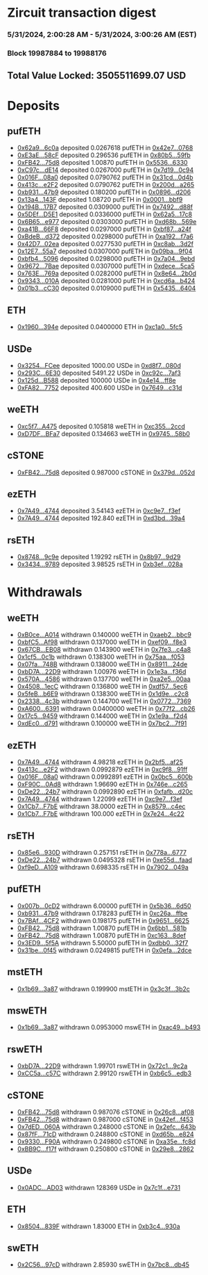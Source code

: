 # Zircuit transaction digest
### 5/31/2024, 2:00:28 AM - 5/31/2024, 3:00:26 AM (EST)
### Block 19987884 to 19988176

## Total Value Locked: 3505511699.07 USD

# Deposits
## pufETH
- [0x62a9...6c0a](https://etherscan.io/address/0x62a959Aa9b7F98F36B2c632CBbE64cfB7DB56c0a) deposited 0.0267618 pufETH in [0x42e7...0768](https://etherscan.io/tx/0x62a959Aa9b7F98F36B2c632CBbE64cfB7DB56c0a)
- [0xE3aE...58cF](https://etherscan.io/address/0xE3aE4004476B2990E0A5cda3b5bfAE98eBD158cF) deposited 0.296536 pufETH in [0x80b5...59fb](https://etherscan.io/tx/0xE3aE4004476B2990E0A5cda3b5bfAE98eBD158cF)
- [0xFB42...75d8](https://etherscan.io/address/0xFB425D430293dbbbC783eF144456E3C76C9a75d8) deposited 1.00870 pufETH in [0x5536...6330](https://etherscan.io/tx/0xFB425D430293dbbbC783eF144456E3C76C9a75d8)
- [0xC97c...dE14](https://etherscan.io/address/0xC97c1b74F249Ba1E5A1Cf8e121cf3ba164c5dE14) deposited 0.0267000 pufETH in [0x7d19...0c94](https://etherscan.io/tx/0xC97c1b74F249Ba1E5A1Cf8e121cf3ba164c5dE14)
- [0x016F...08a0](https://etherscan.io/address/0x016FAd186344547106aa20e9f7FCf91cB6cD08a0) deposited 0.0790762 pufETH in [0x31cd...0d4b](https://etherscan.io/tx/0x016FAd186344547106aa20e9f7FCf91cB6cD08a0)
- [0x413c...e2F2](https://etherscan.io/address/0x413c64131F3c2AC298ff5FCdE69b75bC6413e2F2) deposited 0.0790762 pufETH in [0x200d...a265](https://etherscan.io/tx/0x413c64131F3c2AC298ff5FCdE69b75bC6413e2F2)
- [0xb931...47b9](https://etherscan.io/address/0xb9317C8fac6A9ABE1EE564f603292388d92C47b9) deposited 0.180200 pufETH in [0x0896...d206](https://etherscan.io/tx/0xb9317C8fac6A9ABE1EE564f603292388d92C47b9)
- [0x13a4...143F](https://etherscan.io/address/0x13a4CBeB8928eE1BDf6aC697168bA839AC8a143F) deposited 1.08720 pufETH in [0x0001...bbf9](https://etherscan.io/tx/0x13a4CBeB8928eE1BDf6aC697168bA839AC8a143F)
- [0x194B...17B7](https://etherscan.io/address/0x194BC7a83c7cE6c78bf165395Ed02665682617B7) deposited 0.0309000 pufETH in [0x7492...d88f](https://etherscan.io/tx/0x194BC7a83c7cE6c78bf165395Ed02665682617B7)
- [0x5DEf...D5E1](https://etherscan.io/address/0x5DEf96CBB1E52396690447FC2b5C455c8CD2D5E1) deposited 0.0336000 pufETH in [0x62a5...17c8](https://etherscan.io/tx/0x5DEf96CBB1E52396690447FC2b5C455c8CD2D5E1)
- [0x6B65...e977](https://etherscan.io/address/0x6B655B521eFf88CbCf8B152434595837fFF3e977) deposited 0.0303000 pufETH in [0xd68b...569e](https://etherscan.io/tx/0x6B655B521eFf88CbCf8B152434595837fFF3e977)
- [0xa41B...66F8](https://etherscan.io/address/0xa41B5237d49D0Fe790C925aD3ec0BA4e298466F8) deposited 0.0297000 pufETH in [0xbf87...a24f](https://etherscan.io/tx/0xa41B5237d49D0Fe790C925aD3ec0BA4e298466F8)
- [0xBdeB...d372](https://etherscan.io/address/0xBdeB08406FDA275Eb5C707A2E790CBd6dDE4d372) deposited 0.0298000 pufETH in [0xa192...f7a6](https://etherscan.io/tx/0xBdeB08406FDA275Eb5C707A2E790CBd6dDE4d372)
- [0x42D7...02ea](https://etherscan.io/address/0x42D7eF85454870E462Cc5e0ae28A706A00DF02ea) deposited 0.0277530 pufETH in [0xc8ab...3d2f](https://etherscan.io/tx/0x42D7eF85454870E462Cc5e0ae28A706A00DF02ea)
- [0x12E7...55a7](https://etherscan.io/address/0x12E7EB00B2971B04eb0670D947d3840172a355a7) deposited 0.0307000 pufETH in [0x09ba...9f04](https://etherscan.io/tx/0x12E7EB00B2971B04eb0670D947d3840172a355a7)
- [0xbfb4...5096](https://etherscan.io/address/0xbfb4B82e8B05000c5750545a7bCB5d22c9805096) deposited 0.0298000 pufETH in [0x7a04...9ebd](https://etherscan.io/tx/0xbfb4B82e8B05000c5750545a7bCB5d22c9805096)
- [0x9672...7Bae](https://etherscan.io/address/0x96722bbC592d59F97F297FcFb93213e45a537Bae) deposited 0.0307000 pufETH in [0xdece...5ca5](https://etherscan.io/tx/0x96722bbC592d59F97F297FcFb93213e45a537Bae)
- [0x763E...769a](https://etherscan.io/address/0x763ED34662d5F81419Fc895031c99Afed661769a) deposited 0.0282000 pufETH in [0x8e64...2b0d](https://etherscan.io/tx/0x763ED34662d5F81419Fc895031c99Afed661769a)
- [0x9343...010A](https://etherscan.io/address/0x934372B318daFd261A55c414BB3fcE6E9a12010A) deposited 0.0281000 pufETH in [0xcd6a...b424](https://etherscan.io/tx/0x934372B318daFd261A55c414BB3fcE6E9a12010A)
- [0x01b3...cC30](https://etherscan.io/address/0x01b3612d4b529B6FA6ED85A8dB3FEED89f13cC30) deposited 0.0109000 pufETH in [0x5435...6404](https://etherscan.io/tx/0x01b3612d4b529B6FA6ED85A8dB3FEED89f13cC30)
## ETH
- [0x1960...394e](https://etherscan.io/address/0x1960C99Bd49E47a698937A5A5379D68b4144394e) deposited 0.0400000 ETH in [0xc1a0...5fc5](https://etherscan.io/tx/0x1960C99Bd49E47a698937A5A5379D68b4144394e)
## USDe
- [0x3254...FCee](https://etherscan.io/address/0x3254c7c169E6605186787a2701037feEc9BCFCee) deposited 1000.00 USDe in [0xd8f7...080d](https://etherscan.io/tx/0x3254c7c169E6605186787a2701037feEc9BCFCee)
- [0x293C...6E30](https://etherscan.io/address/0x293C6937D8D82e05B01335F7B33FBA0c8e256E30) deposited 5491.22 USDe in [0xc92c...7af3](https://etherscan.io/tx/0x293C6937D8D82e05B01335F7B33FBA0c8e256E30)
- [0x125d...B588](https://etherscan.io/address/0x125dF353d5CAA6940b55F275c2186Cf376C4B588) deposited 100000 USDe in [0x4e14...ff8e](https://etherscan.io/tx/0x125dF353d5CAA6940b55F275c2186Cf376C4B588)
- [0xFA82...7752](https://etherscan.io/address/0xFA82fDea356140d73A0C7Af6f03e09c9f0437752) deposited 400.600 USDe in [0x7649...c31d](https://etherscan.io/tx/0xFA82fDea356140d73A0C7Af6f03e09c9f0437752)
## weETH
- [0xc5f7...A475](https://etherscan.io/address/0xc5f705cA8f70acc5F3d3DB9636558102f528A475) deposited 0.105818 weETH in [0xc355...2ccd](https://etherscan.io/tx/0xc5f705cA8f70acc5F3d3DB9636558102f528A475)
- [0xD7DF...BFa7](https://etherscan.io/address/0xD7DF7E085214743530afF339aFC420c7c720BFa7) deposited 0.134663 weETH in [0x9745...58b0](https://etherscan.io/tx/0xD7DF7E085214743530afF339aFC420c7c720BFa7)
## cSTONE
- [0xFB42...75d8](https://etherscan.io/address/0xFB425D430293dbbbC783eF144456E3C76C9a75d8) deposited 0.987000 cSTONE in [0x379d...052d](https://etherscan.io/tx/0xFB425D430293dbbbC783eF144456E3C76C9a75d8)
## ezETH
- [0x7A49...4744](https://etherscan.io/address/0x7A493Be5c2ce014cD049Bf178a1ac0Db1B434744) deposited 3.54143 ezETH in [0xc9e7...f3ef](https://etherscan.io/tx/0x7A493Be5c2ce014cD049Bf178a1ac0Db1B434744)
- [0x7A49...4744](https://etherscan.io/address/0x7A493Be5c2ce014cD049Bf178a1ac0Db1B434744) deposited 192.840 ezETH in [0xd3bd...39a4](https://etherscan.io/tx/0x7A493Be5c2ce014cD049Bf178a1ac0Db1B434744)
## rsETH
- [0x8748...9c9e](https://etherscan.io/address/0x8748F12DcabcBBd64979e654b955a3Cc6cbD9c9e) deposited 1.19292 rsETH in [0x8b97...9d29](https://etherscan.io/tx/0x8748F12DcabcBBd64979e654b955a3Cc6cbD9c9e)
- [0x3434...9789](https://etherscan.io/address/0x34349c5569e7B846c3558961552D2202760A9789) deposited 3.98525 rsETH in [0xb3ef...028a](https://etherscan.io/tx/0x34349c5569e7B846c3558961552D2202760A9789)
# Withdrawals
## weETH
- [0xB0ce...A014](https://etherscan.io/address/0xB0ce6E1E9dFb0fc37B48bCE0c74c7612deE0A014) withdrawn 0.140000 weETH in [0xaeb2...bbc9](https://etherscan.io/tx/0xB0ce6E1E9dFb0fc37B48bCE0c74c7612deE0A014)
- [0xbfC5...Af98](https://etherscan.io/address/0xbfC592405B866bcaD3ec7B8620f052C43e8BAf98) withdrawn 0.137000 weETH in [0xef09...f8e3](https://etherscan.io/tx/0xbfC592405B866bcaD3ec7B8620f052C43e8BAf98)
- [0x67CB...EB08](https://etherscan.io/address/0x67CB07B94CD095838409d2c730aA6d7087b2EB08) withdrawn 0.143900 weETH in [0x7fe3...c4a8](https://etherscan.io/tx/0x67CB07B94CD095838409d2c730aA6d7087b2EB08)
- [0x1cf5...0c1b](https://etherscan.io/address/0x1cf59469dc252F8cb83667321A891164cE5F0c1b) withdrawn 0.138300 weETH in [0x75aa...f053](https://etherscan.io/tx/0x1cf59469dc252F8cb83667321A891164cE5F0c1b)
- [0x07fa...748B](https://etherscan.io/address/0x07fa63c9d6e9592511995322A55b52f86CfE748B) withdrawn 0.138000 weETH in [0x8911...24de](https://etherscan.io/tx/0x07fa63c9d6e9592511995322A55b52f86CfE748B)
- [0xbD7A...22D9](https://etherscan.io/address/0xbD7AB351DD636C7d6423f6dCf4978244FE8822D9) withdrawn 1.00976 weETH in [0x1e3a...f36d](https://etherscan.io/tx/0xbD7AB351DD636C7d6423f6dCf4978244FE8822D9)
- [0x570A...4586](https://etherscan.io/address/0x570Ab1e6c77151829985C540cEc1c68edd1D4586) withdrawn 0.137700 weETH in [0xa2e5...00aa](https://etherscan.io/tx/0x570Ab1e6c77151829985C540cEc1c68edd1D4586)
- [0x4508...1ecC](https://etherscan.io/address/0x45084eBDA61136e2D19ce377A62339248e001ecC) withdrawn 0.136800 weETH in [0xdf57...5ec6](https://etherscan.io/tx/0x45084eBDA61136e2D19ce377A62339248e001ecC)
- [0x5feB...b6E9](https://etherscan.io/address/0x5feB446BcFF74F604052b40dEc2aa72815EFb6E9) withdrawn 0.138300 weETH in [0x1d9e...c2c8](https://etherscan.io/tx/0x5feB446BcFF74F604052b40dEc2aa72815EFb6E9)
- [0x2338...4c3b](https://etherscan.io/address/0x233888799c3334D7e823d8097377fC9ac5574c3b) withdrawn 0.144700 weETH in [0x0772...7369](https://etherscan.io/tx/0x233888799c3334D7e823d8097377fC9ac5574c3b)
- [0xA600...6391](https://etherscan.io/address/0xA60008b15159D12cdCFadB55A6E27Fe41B5C6391) withdrawn 0.0400000 weETH in [0x77f2...cb26](https://etherscan.io/tx/0xA60008b15159D12cdCFadB55A6E27Fe41B5C6391)
- [0x17c5...9459](https://etherscan.io/address/0x17c54E9aacF3C1E77a9886181A12564E32259459) withdrawn 0.144000 weETH in [0x1e9a...f2d4](https://etherscan.io/tx/0x17c54E9aacF3C1E77a9886181A12564E32259459)
- [0xdEc0...d791](https://etherscan.io/address/0xdEc04f1c0412A4C7EB8bFeC354D9cd1C9A37d791) withdrawn 0.100000 weETH in [0x7bc2...7f91](https://etherscan.io/tx/0xdEc04f1c0412A4C7EB8bFeC354D9cd1C9A37d791)
## ezETH
- [0x7A49...4744](https://etherscan.io/address/0x7A493Be5c2ce014cD049Bf178a1ac0Db1B434744) withdrawn 4.98218 ezETH in [0x2bf5...af25](https://etherscan.io/tx/0x7A493Be5c2ce014cD049Bf178a1ac0Db1B434744)
- [0x413c...e2F2](https://etherscan.io/address/0x413c64131F3c2AC298ff5FCdE69b75bC6413e2F2) withdrawn 0.0992879 ezETH in [0xc9f8...91ff](https://etherscan.io/tx/0x413c64131F3c2AC298ff5FCdE69b75bC6413e2F2)
- [0x016F...08a0](https://etherscan.io/address/0x016FAd186344547106aa20e9f7FCf91cB6cD08a0) withdrawn 0.0992891 ezETH in [0x0bc5...600b](https://etherscan.io/tx/0x016FAd186344547106aa20e9f7FCf91cB6cD08a0)
- [0xF90C...0Ad8](https://etherscan.io/address/0xF90C725E4287D071Fee42fAB9715C43BcafF0Ad8) withdrawn 1.96690 ezETH in [0x746e...c265](https://etherscan.io/tx/0xF90C725E4287D071Fee42fAB9715C43BcafF0Ad8)
- [0xDe22...24b7](https://etherscan.io/address/0xDe22601556Ef2d7B3A8A3197D715bFCc50B624b7) withdrawn 0.0992890 ezETH in [0xfafb...d20c](https://etherscan.io/tx/0xDe22601556Ef2d7B3A8A3197D715bFCc50B624b7)
- [0x7A49...4744](https://etherscan.io/address/0x7A493Be5c2ce014cD049Bf178a1ac0Db1B434744) withdrawn 1.22099 ezETH in [0xc9e7...f3ef](https://etherscan.io/tx/0x7A493Be5c2ce014cD049Bf178a1ac0Db1B434744)
- [0x1Cb7...F7bE](https://etherscan.io/address/0x1Cb7F3EaB52BbE5F6635378b09d4856FB43FF7bE) withdrawn 38.0000 ezETH in [0x8579...c4ec](https://etherscan.io/tx/0x1Cb7F3EaB52BbE5F6635378b09d4856FB43FF7bE)
- [0x1Cb7...F7bE](https://etherscan.io/address/0x1Cb7F3EaB52BbE5F6635378b09d4856FB43FF7bE) withdrawn 100.000 ezETH in [0x7e24...4c22](https://etherscan.io/tx/0x1Cb7F3EaB52BbE5F6635378b09d4856FB43FF7bE)
## rsETH
- [0x85e6...930D](https://etherscan.io/address/0x85e6b3Dd8Cd4D4333deaDC72ac0aA1578e1D930D) withdrawn 0.257151 rsETH in [0x778a...6777](https://etherscan.io/tx/0x85e6b3Dd8Cd4D4333deaDC72ac0aA1578e1D930D)
- [0xDe22...24b7](https://etherscan.io/address/0xDe22601556Ef2d7B3A8A3197D715bFCc50B624b7) withdrawn 0.0495328 rsETH in [0xe55d...faad](https://etherscan.io/tx/0xDe22601556Ef2d7B3A8A3197D715bFCc50B624b7)
- [0xf9eD...A109](https://etherscan.io/address/0xf9eD4407D8f12e11192a74c382735b704bdCA109) withdrawn 0.698335 rsETH in [0x7902...049a](https://etherscan.io/tx/0xf9eD4407D8f12e11192a74c382735b704bdCA109)
## pufETH
- [0x007b...0cD2](https://etherscan.io/address/0x007bbEc99CD6239923F4667998b8A47204EB0cD2) withdrawn 6.00000 pufETH in [0x5b36...6d50](https://etherscan.io/tx/0x007bbEc99CD6239923F4667998b8A47204EB0cD2)
- [0xb931...47b9](https://etherscan.io/address/0xb9317C8fac6A9ABE1EE564f603292388d92C47b9) withdrawn 0.178283 pufETH in [0xc26a...ffbe](https://etherscan.io/tx/0xb9317C8fac6A9ABE1EE564f603292388d92C47b9)
- [0x7BAf...4CF2](https://etherscan.io/address/0x7BAf876f4a1414ac2673e49917633Ed1aC194CF2) withdrawn 0.198175 pufETH in [0x9651...6625](https://etherscan.io/tx/0x7BAf876f4a1414ac2673e49917633Ed1aC194CF2)
- [0xFB42...75d8](https://etherscan.io/address/0xFB425D430293dbbbC783eF144456E3C76C9a75d8) withdrawn 1.00870 pufETH in [0x6bb1...581b](https://etherscan.io/tx/0xFB425D430293dbbbC783eF144456E3C76C9a75d8)
- [0xFB42...75d8](https://etherscan.io/address/0xFB425D430293dbbbC783eF144456E3C76C9a75d8) withdrawn 1.00870 pufETH in [0xc163...8def](https://etherscan.io/tx/0xFB425D430293dbbbC783eF144456E3C76C9a75d8)
- [0x3ED9...5f5A](https://etherscan.io/address/0x3ED9C54d2070ad0Cdc36086085411646F4B65f5A) withdrawn 5.50000 pufETH in [0xdbb0...32f7](https://etherscan.io/tx/0x3ED9C54d2070ad0Cdc36086085411646F4B65f5A)
- [0x31be...0f45](https://etherscan.io/address/0x31be2d0210A9843783c451Bfd88fa13F9f4e0f45) withdrawn 0.0249815 pufETH in [0x0efa...2dce](https://etherscan.io/tx/0x31be2d0210A9843783c451Bfd88fa13F9f4e0f45)
## mstETH
- [0x1b69...3a87](https://etherscan.io/address/0x1b6974eD0773DAc8CEfB97eeFaD89839707e3a87) withdrawn 0.199900 mstETH in [0x3c3f...3b2c](https://etherscan.io/tx/0x1b6974eD0773DAc8CEfB97eeFaD89839707e3a87)
## mswETH
- [0x1b69...3a87](https://etherscan.io/address/0x1b6974eD0773DAc8CEfB97eeFaD89839707e3a87) withdrawn 0.0953000 mswETH in [0xac49...b493](https://etherscan.io/tx/0x1b6974eD0773DAc8CEfB97eeFaD89839707e3a87)
## rswETH
- [0xbD7A...22D9](https://etherscan.io/address/0xbD7AB351DD636C7d6423f6dCf4978244FE8822D9) withdrawn 1.99701 rswETH in [0x72c1...9c2a](https://etherscan.io/tx/0xbD7AB351DD636C7d6423f6dCf4978244FE8822D9)
- [0xCC5a...c57C](https://etherscan.io/address/0xCC5a36B6ACCdeFF11fFbb5A360ca1fB438FFc57C) withdrawn 2.99120 rswETH in [0xb6c5...edb3](https://etherscan.io/tx/0xCC5a36B6ACCdeFF11fFbb5A360ca1fB438FFc57C)
## cSTONE
- [0xFB42...75d8](https://etherscan.io/address/0xFB425D430293dbbbC783eF144456E3C76C9a75d8) withdrawn 0.987076 cSTONE in [0x26c8...af08](https://etherscan.io/tx/0xFB425D430293dbbbC783eF144456E3C76C9a75d8)
- [0xFB42...75d8](https://etherscan.io/address/0xFB425D430293dbbbC783eF144456E3C76C9a75d8) withdrawn 0.987000 cSTONE in [0x42ef...f453](https://etherscan.io/tx/0xFB425D430293dbbbC783eF144456E3C76C9a75d8)
- [0x7dED...060A](https://etherscan.io/address/0x7dED7f9AfE767650Ae03b9160cA80A623Fe3060A) withdrawn 0.248000 cSTONE in [0x2efc...643b](https://etherscan.io/tx/0x7dED7f9AfE767650Ae03b9160cA80A623Fe3060A)
- [0x87fF...71cD](https://etherscan.io/address/0x87fF16c69f909E31DcF7Ce108F94BE81a03f71cD) withdrawn 0.248800 cSTONE in [0xd65b...e824](https://etherscan.io/tx/0x87fF16c69f909E31DcF7Ce108F94BE81a03f71cD)
- [0x9330...F90A](https://etherscan.io/address/0x9330d34973176cB7DE098510fea487e5E56aF90A) withdrawn 0.249800 cSTONE in [0xa35e...fc8d](https://etherscan.io/tx/0x9330d34973176cB7DE098510fea487e5E56aF90A)
- [0xBB9C...f17f](https://etherscan.io/address/0xBB9C2fB49359c94842E2FE2CF853C9182F0bf17f) withdrawn 0.250800 cSTONE in [0x29e8...2862](https://etherscan.io/tx/0xBB9C2fB49359c94842E2FE2CF853C9182F0bf17f)
## USDe
- [0x0ADC...AD03](https://etherscan.io/address/0x0ADCcd300E936ecd45Ed69a4Ad35Ca56231aAD03) withdrawn 128369 USDe in [0x7c1f...e731](https://etherscan.io/tx/0x0ADCcd300E936ecd45Ed69a4Ad35Ca56231aAD03)
## ETH
- [0x8504...839F](https://etherscan.io/address/0x8504d067B262B6eBf117c76277aF75BE7a40839F) withdrawn 1.83000 ETH in [0xb3c4...930a](https://etherscan.io/tx/0x8504d067B262B6eBf117c76277aF75BE7a40839F)
## swETH
- [0x2C56...97cD](https://etherscan.io/address/0x2C564983FeeF9DB06602b00F13E2df329a7c97cD) withdrawn 2.85930 swETH in [0x7bc8...db45](https://etherscan.io/tx/0x2C564983FeeF9DB06602b00F13E2df329a7c97cD)
